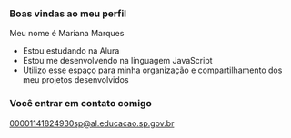### Boas vindas ao meu perfil

Meu nome é Mariana Marques

- Estou estudando na Alura
- Estou me desenvolvendo na linguagem JavaScript
- Utilizo esse espaço para minha organização e compartilhamento dos meu projetos desenvolvidos

### Você entrar em contato comigo

00001141824930sp@al.educacao.sp.gov.br
